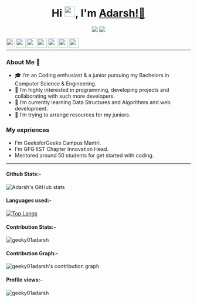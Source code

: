 <h1 align="center">Hi <img src="https://github.com/TheDudeThatCode/TheDudeThatCode/blob/master/Assets/Hi.gif" width="29px">, I'm <a href="https://sites.google.com/view/adarsh-navneet-sinha/about" target="_blank">Adarsh!💙</a></h1>


<p align="center">
   <img src="https://readme-typing-svg.herokuapp.com?color=45ffaa&size=40&width=900&height=80&lines=Welcome-to-My-Github-Profile"/>
    <img src="https://readme-typing-svg.herokuapp.com?color=7FFF00&size=40&width=900&height=80&lines=Connect-to-me-on-my-social-accounts"/>
</p>

<a href="https://www.linkedin.com/in/adarsh-navneet-sinha-34a36419a/">
  <img align="left" width="24px" src="https://cdn.jsdelivr.net/npm/simple-icons@v3/icons/linkedin.svg"  />
</a>
<a href="https://twitter.com/geeky01adarsh">
  <img align="left" width="26px" src="https://cdn.jsdelivr.net/npm/simple-icons@v3/icons/twitter.svg" />
</a>
<a href="mailto:adarsh91094@gmail.com">
  <img align="left" width="26px" src="https://cdn.jsdelivr.net/npm/simple-icons@v3/icons/gmail.svg" />
</a>
<a href="https://www.instagram.com/geeky01adarsh/">
  <img align="left" width="26px" src="https://cdn.jsdelivr.net/npm/simple-icons@v3/icons/instagram.svg" />
</a>
<a href="https://auth.geeksforgeeks.org/user/geeky01adarsh/practice/">
  <img align="left" width="26px" src="https://cdn.jsdelivr.net/npm/simple-icons@v3/icons/geeksforgeeks.svg" />
</a>
<a href="https://www.codechef.com/users/geeky01adarsh">
  <img align="left" width="26px" src="https://cdn.jsdelivr.net/npm/simple-icons@v3/icons/codechef.svg" />
</a>
<a href="https://codeforces.com/profile/geeky01adarsh">
  <img align="left" width="26px" src="https://cdn.jsdelivr.net/npm/simple-icons@v3/icons/codeforces.svg" />
</a>
</br>
<hr>

### About Me 🚀
- 🎓 I’m an Coding enthusiast & a junior pursuing my Bachelors in Computer Science & Engineering.
- 👀 I’m highly interested in programming, developing projects and collaborating with such more developers.
- 🌱 I’m currently learning Data Structures and Algorithms and web development.
- 💞️ I’m trying to arrange resources for my juniors.

### My expriences
- I'm GeeksforGeeks Campus Mantri.
- I'm GFG IIST Chapter Innovation Head.
- Mentored around 50 students for get started with coding.

<hr>

#### Github Stats:-

![Adarsh's GitHub stats](https://github-readme-stats.vercel.app/api?username=geeky01adarsh&bg_color=30,e96443,904e95&title_color=fff&text_color=fff)

#### Languages used:-

<!-- [![trophy](https://github-profile-trophy.vercel.app/?username=geeky01adarsh)](https://github.com/geeky01adarsh/github-profile-trophy) -->
<!-- [![trophy](https://github-profile-trophy.vercel.app/?username=geeky01adarsh)](https://github.com/geeky01adarsh/github-profile-trophy) -->

[![Top Langs](https://github-readme-stats.vercel.app/api/top-langs/?username=geeky01adarsh&layout=compact)](https://github.com/geeky01adarsh/github-readme-stats)

#### Contribution Stats:-
<p><img align="center" src="https://github-readme-streak-stats.herokuapp.com/?user=geeky01adarsh&layout=compact" alt="geeky01adarsh" /></p>

#### Contribution Graph:-
![geeky01adarsh's contribution graph](https://activity-graph.herokuapp.com/graph?username=geeky01adarsh&theme=github)


#### Profile views:-
<p align="left"> <img src="https://komarev.com/ghpvc/?username=geeky01adarsh&label=Profile%20views&color=0e75b6&style=flat" alt="geeky01adarsh" /> </p>


<!---
geeky01adarsh/geeky01adarsh is a ✨ special ✨ repository because its `README.md` (this file) appears on your GitHub profile.
You can click the Preview link to take a look at your changes.
--->
